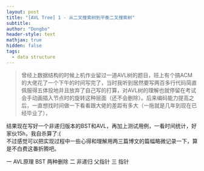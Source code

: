 ```yaml
---
layout: post
title: "[AVL Tree] 1 - 从二叉搜索树到平衡二叉搜索树"
subtitle: 
author: "Dongbo"
header-style: text
mathjax: true
hidden: false
tags:
  - data structure
---
```


> 曾经上数据结构的时候上机作业留过一道AVL树的题目，班上有个搞ACM的大佬花了一个下午的时间写完了，当时我听到居然要写两百多行代码简直佩服得五体投地并且放弃了自己写的打算，对AVL树的理解也就停留在考试会手动画插入节点时的旋转这种层面（还不会删除）。后来编码能力提高之后，一直想找时间做一下看看跟大佬的差距有多大（一拖就是几年到现在已经毕业了），

结果现在写好一个非递归版本的BST和AVL，再加上测试用例，一看时间统计，好家伙15h，我自杀算了:(  
不过感觉可以把实现过程中一些心得和理解用两三篇博文的篇幅略微记录一下，算是不白费这番折腾吧。

一 AVL原理 BST 两种删除
二 非递归 父指针
三 指针




